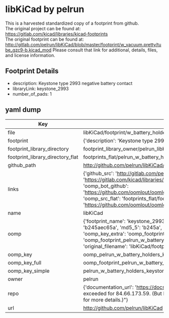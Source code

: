 # libKiCad by pelrun  
This is a harvested standardized copy of a footprint from github.  
The original project can be found at:  
https://gitlab.com/kicad/libraries/kicad-footprints  
The original footprint can be found at:
http://gitlab.com/pelrun/libKiCad/blob/master/footprint/w_vacuum.pretty/tube_gzc9-b.kicad_mod
Please consult that link for additional, details, files, and license information.  
## Footprint Details
* description: Keystone type 2993 negative battery contact  
* libraryLink: keystone_2993  
* number_of_pads: 1  
## yaml dump  
| Key | Value |  
| --- | --- |  
| file | libKiCad/footprint/w_battery_holders.pretty/keystone_2993.kicad_mod |  
| footprint | {'description': 'Keystone type 2993 negative battery contact', 'libraryLink': 'keystone_2993', 'number_of_pads': 1} |  
| footprint_library_directory | footprint_library_owner/pelrun_libKiCad |  
| footprint_library_directory_flat | footprints_flat/pelrun_w_battery_holders_keystone_2993/working |  
| github_path | http://github.com/pelrun/libKiCad/blob/master/footprint/w_battery_holders.pretty/keystone_2993.kicad_mod |  
| links | {'github_src': 'http://gitlab.com/pelrun/libKiCad/blob/master/footprint/w_vacuum.pretty/tube_gzc9-b.kicad_mod', 'github_src_repo': 'https://gitlab.com/kicad/libraries/kicad-footprints', 'oomp_bot': 'footprints/pelrun_w_battery_holders_keystone_2993/working', 'oomp_bot_github': 'https://github.com/oomlout/oomlout_oomp_footprint_bot/tree/main/footprints/pelrun_w_battery_holders_keystone_2993/working', 'oomp_src_flat': 'footprints_flat/footprints_flat/pelrun_w_battery_holders_keystone_2993/working', 'oomp_src_flat_github': 'https://github.com/oomlout/oomlout_oomp_footprint_src/tree/main/footprints_flat/pelrun_w_battery_holders_keystone_2993/working'} |  
| name | libKiCad |  
| oomp | {'footprint_name': 'keystone_2993', 'library_name': 'w_battery_holders', 'md5': 'b245aec65ad2f6346a2ae423560734b5', 'md5_10': 'b245aec65a', 'md5_5': 'b245a', 'md5_6': 'b245ae', 'oomp_key': 'oomp_pelrun_w_battery_holders_keystone_2993', 'oomp_key_extra': 'oomp_footprint_pelrun_w_battery_holders_keystone_2993', 'oomp_key_full': 'oomp_footprint_pelrun_w_battery_holders_keystone_2993_b245ae', 'oomp_key_simple': 'pelrun_w_battery_holders_keystone_2993', 'original_filename': 'libKiCad/footprint/w_battery_holders.pretty/keystone_2993.kicad_mod', 'owner_name': 'pelrun'} |  
| oomp_key | oomp_pelrun_w_battery_holders_keystone_2993 |  
| oomp_key_full | oomp_footprint_pelrun_w_battery_holders_keystone_2993 |  
| oomp_key_simple | pelrun_w_battery_holders_keystone_2993 |  
| owner | pelrun |  
| repo | {'documentation_url': 'https://docs.github.com/rest/overview/resources-in-the-rest-api#rate-limiting', 'message': "API rate limit exceeded for 84.66.173.59. (But here's the good news: Authenticated requests get a higher rate limit. Check out the documentation for more details.)"} |  
| url | http://github.com/pelrun/libKiCad |  

